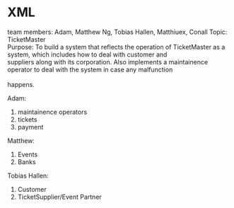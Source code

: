 # XML
team members: Adam, Matthew Ng, Tobias Hallen, Matthiuex, Conall
Topic: TicketMaster <br />
Purpose: To build a system that reflects the operation of TicketMaster as a system, which includes how to deal with customer and <br />
suppliers along with its corporation. Also implements a maintainence operator to deal with the system in case any malfunction <br /><br />
happens. <br />

Adam:
1. maintainence operators
2. tickets
3. payment

Matthew:
1. Events
2. Banks

Tobias Hallen:
1. Customer
2. TicketSupplier/Event Partner

